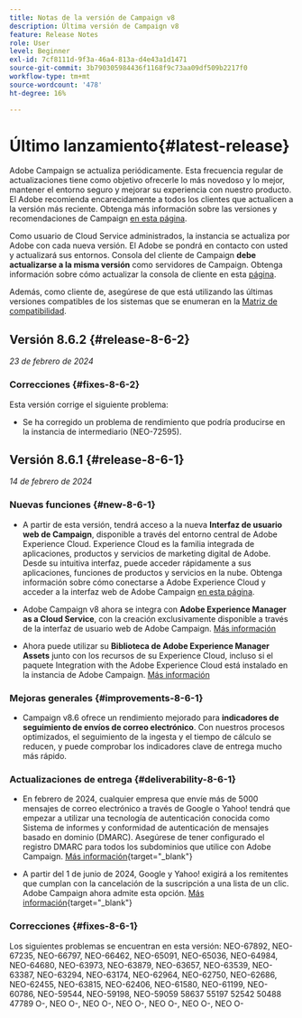 ```yaml
---
title: Notas de la versión de Campaign v8
description: Última versión de Campaign v8
feature: Release Notes
role: User
level: Beginner
exl-id: 7cf8111d-9f3a-46a4-813a-d4e43a1d1471
source-git-commit: 3b790305984436f1168f9c73aa09df509b2217f0
workflow-type: tm+mt
source-wordcount: '478'
ht-degree: 16%

---
```


# Último lanzamiento{#latest-release}

Adobe Campaign se actualiza periódicamente. Esta frecuencia regular de actualizaciones tiene como objetivo ofrecerle lo más novedoso y lo mejor, mantener el entorno seguro y mejorar su experiencia con nuestro producto. El Adobe recomienda encarecidamente a todos los clientes que actualicen a la versión más reciente. Obtenga más información sobre las versiones y recomendaciones de Campaign [en esta página](upgrades.md).

Como usuario de Cloud Service administrados, la instancia se actualiza por Adobe con cada nueva versión. El Adobe se pondrá en contacto con usted y actualizará sus entornos. Consola del cliente de Campaign **debe actualizarse a la misma versión** como servidores de Campaign. Obtenga información sobre cómo actualizar la consola de cliente en esta [página](../start/connect.md#upgrade-ac-console).

Además, como cliente de, asegúrese de que está utilizando las últimas versiones compatibles de los sistemas que se enumeran en la [Matriz de compatibilidad](compatibility-matrix.md).


## Versión 8.6.2 {#release-8-6-2}

_23 de febrero de 2024_

### Correcciones {#fixes-8-6-2}

Esta versión corrige el siguiente problema:

* Se ha corregido un problema de rendimiento que podría producirse en la instancia de intermediario (NEO-72595).

## Versión 8.6.1 {#release-8-6-1}

_14 de febrero de 2024_

### Nuevas funciones {#new-8-6-1}

* A partir de esta versión, tendrá acceso a la nueva **Interfaz de usuario web de Campaign**, disponible a través del entorno central de Adobe Experience Cloud. Experience Cloud es la familia integrada de aplicaciones, productos y servicios de marketing digital de Adobe. Desde su intuitiva interfaz, puede acceder rápidamente a sus aplicaciones, funciones de productos y servicios en la nube. Obtenga información sobre cómo conectarse a Adobe Experience Cloud y acceder a la interfaz web de Adobe Campaign [en esta página](campaign-ui.md#ac-web-ui).


* Adobe Campaign v8 ahora se integra con **Adobe Experience Manager as a Cloud Service**, con la creación exclusivamente disponible a través de la interfaz de usuario web de Adobe Campaign. [Más información](../connect/ac-aem.md)

* Ahora puede utilizar su **Biblioteca de Adobe Experience Manager Assets** junto con los recursos de su Experience Cloud, incluso si el paquete Integration with the Adobe Experience Cloud está instalado en la instancia de Adobe Campaign. [Más información](../connect/ac-aem.md#assets-library)

### Mejoras generales {#improvements-8-6-1}

* Campaign v8.6 ofrece un rendimiento mejorado para **indicadores de seguimiento de envíos de correo electrónico**. Con nuestros procesos optimizados, el seguimiento de la ingesta y el tiempo de cálculo se reducen, y puede comprobar los indicadores clave de entrega mucho más rápido.


### Actualizaciones de entrega {#deliverability-8-6-1}

* En febrero de 2024, cualquier empresa que envíe más de 5000 mensajes de correo electrónico a través de Google o Yahoo! tendrá que empezar a utilizar una tecnología de autenticación conocida como Sistema de informes y conformidad de autenticación de mensajes basado en dominio (DMARC). Asegúrese de tener configurado el registro DMARC para todos los subdominios que utilice con Adobe Campaign. [Más información](https://experienceleague.adobe.com/docs/deliverability-learn/deliverability-best-practice-guide/additional-resources/technotes/implement-dmarc.html?lang=es){target="_blank"}

* A partir del 1 de junio de 2024, Google y Yahoo! exigirá a los remitentes que cumplan con la cancelación de la suscripción a una lista de un clic. Adobe Campaign ahora admite esta opción. [Más información](https://experienceleague.adobe.com/docs/deliverability-learn/deliverability-best-practice-guide/additional-resources/campaign/acc-technical-recommendations.html#one-click-list-unsubscribe){target="_blank"}


### Correcciones {#fixes-8-6-1}

Los siguientes problemas se encuentran en esta versión: NEO-67892, NEO-67235, NEO-66797, NEO-66462, NEO-65091, NEO-65036, NEO-64984, NEO-64680, NEO-63973, NEO-63879, NEO-63657, NEO-63539, NEO-63387, NEO-63294, NEO-63174, NEO-62964, NEO-62750, NEO-62686, NEO-62455, NEO-63815, NEO-62406, NEO-61580, NEO-61199, NEO-60786, NEO-59544, NEO-59198, NEO-59059 58637 55197 52542 50488 47789 O-, NEO O-, NEO O-, NEO O-, NEO O-, NEO O-, NEO O-